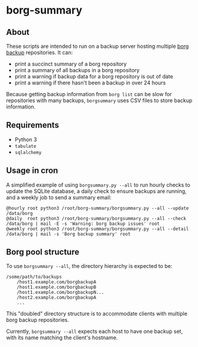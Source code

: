 # borg-summary

## About

These scripts are intended to run on a backup server hosting multiple [borg backup](http://borgbackup.readthedocs.io/en/stable/index.html) repositories. It can:

* print a succinct summary of a borg repository
* print a summary of all backups in a borg repository
* print a warning if backup data for a borg repository is out of date
* print a warning if there hasn't been a backup in over 24 hours

Because getting backup information from `borg list` can be slow for repositories with many backups, `borgsummary` uses CSV files to store backup information.


## Requirements

* Python 3
* `tabulate`
* `sqlalchemy`


## Usage in cron

A simplified example of using `borgsummary.py --all` to run hourly checks to update the SQLite database, a daily check to ensure backups are running, and a weekly job to send a summary email:

```
@hourly root python3 /root/borg-summary/borgsummary.py --all --update /data/borg
@daily  root python3 /root/borg-summary/borgsummary.py --all --check /data/borg | mail -E -s 'Warning: borg backup issues' root
@weekly root python3 /root/borg-summary/borgsummary.py --all --detail /data/borg | mail -s 'Borg backup summary' root
```


## Borg pool structure

To use `borgsummary --all`, the directory hierarchy is expected to be:

```
/some/path/to/backups
    /host1.example.com/borgbackupA
    /host1.example.com/borgbackupB
    /host1.example.com/borgbackupN...
    /host2.example.com/borgbackupA
    ...
```

This "doubled" directory structure is to accommodate clients with multiple borg backup repositories.

Currently, `borgsummary --all` expects each host to have one backup set, with its name matching the client's hostname.
